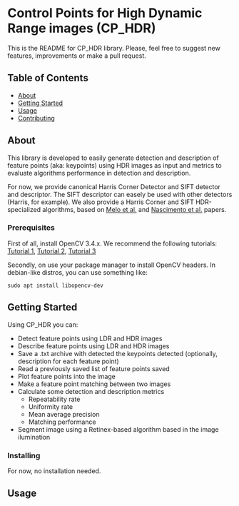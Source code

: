 # Control Points for High Dynamic Range images (CP_HDR)

This is the README for CP_HDR library. Please, feel free to suggest new features, improvements or make a pull request.

## Table of Contents

- [About](#about)
- [Getting Started](#getting_started)
- [Usage](#usage)
- [Contributing](../CONTRIBUTING.md)

## About <a name = "about"></a>

This library is developed to easily generate detection and description of feature points (aka: keypoints) using HDR images as input and metrics to evaluate algorithms performance in detection and description. 

For now, we provide canonical Harris Corner Detector and SIFT detector and descriptor. The SIFT descriptor can easely be used with other detectors (Harris, for example). We also provide a Harris Corner and SIFT HDR-specialized algorithms, based on [Melo et al.](https://doi.org/10.1109/ISCC.2018.8538716) and [Nascimento et al.](https://doi.org/10.5220/0010779700003124) papers.

### Prerequisites

First of all, install OpenCV 3.4.x.
We recommend the following tutorials: [Tutorial 1](https://linuxize.com/post/how-to-install-opencv-on-ubuntu-20-04/), [Tutorial 2](https://learnopencv.com/install-opencv3-on-ubuntu/), [Tutorial 3](https://linuxhint.com/install-opencv-ubuntu/)

Secondly, on use your package manager to install OpenCV headers.
In debian-like distros, you can use something like:

```
sudo apt install libopencv-dev
```

## Getting Started <a name = "getting_started"></a>

Using CP_HDR you can: 
- Detect feature points using LDR and HDR images
- Describe feature points using LDR and HDR images
- Save a .txt archive with detected the keypoints detected (optionally, description for each feature point)
- Read a previously saved list of feature points saved
- Plot feature points into the image
- Make a feature point matching between two images
- Calculate some detection and description metrics
  - Repeatability rate
  - Uniformity rate
  - Mean average precision
  - Matching performance
- Segment image using a Retinex-based algorithm based in the image ilumination

### Installing

For now, no installation needed.

## Usage <a name = "usage"></a>

